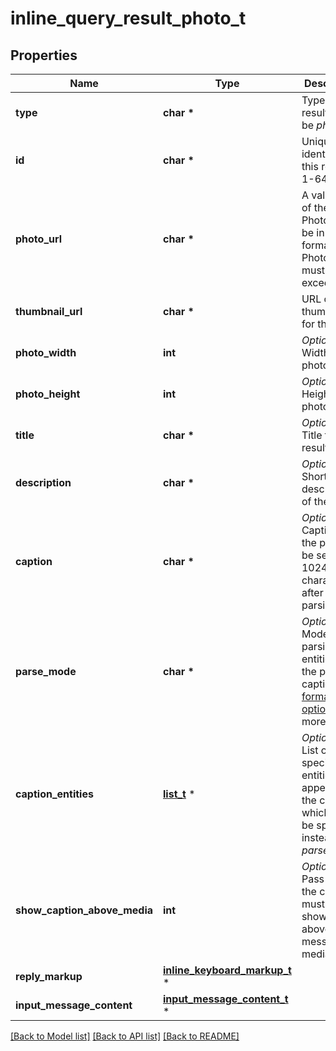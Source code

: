 # inline_query_result_photo_t

## Properties
Name | Type | Description | Notes
------------ | ------------- | ------------- | -------------
**type** | **char \*** | Type of the result, must be *photo* | [default to 'photo']
**id** | **char \*** | Unique identifier for this result, 1-64 bytes | 
**photo_url** | **char \*** | A valid URL of the photo. Photo must be in **JPEG** format. Photo size must not exceed 5MB | 
**thumbnail_url** | **char \*** | URL of the thumbnail for the photo | 
**photo_width** | **int** | *Optional*. Width of the photo | [optional] 
**photo_height** | **int** | *Optional*. Height of the photo | [optional] 
**title** | **char \*** | *Optional*. Title for the result | [optional] 
**description** | **char \*** | *Optional*. Short description of the result | [optional] 
**caption** | **char \*** | *Optional*. Caption of the photo to be sent, 0-1024 characters after entities parsing | [optional] 
**parse_mode** | **char \*** | *Optional*. Mode for parsing entities in the photo caption. See [formatting options](https://core.telegram.org/bots/api/#formatting-options) for more details. | [optional] 
**caption_entities** | [**list_t**](message_entity.md) \* | *Optional*. List of special entities that appear in the caption, which can be specified instead of *parse\\_mode* | [optional] 
**show_caption_above_media** | **int** | *Optional*. Pass *True*, if the caption must be shown above the message media | [optional] 
**reply_markup** | [**inline_keyboard_markup_t**](inline_keyboard_markup.md) \* |  | [optional] 
**input_message_content** | [**input_message_content_t**](input_message_content.md) \* |  | [optional] 

[[Back to Model list]](../README.md#documentation-for-models) [[Back to API list]](../README.md#documentation-for-api-endpoints) [[Back to README]](../README.md)



